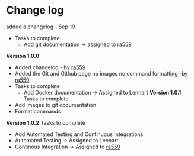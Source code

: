 # Change log
added a changelog - Sep 19 
* Tasks to complete
  * Add git documentation -> assigned to [ra559]([ra559](https://github.com/ra559))

**Version 1.0.0**
* Added changelog  - by [ra559]([ra559](https://github.com/ra559))
* Added the Git and Github page no images no command formatting -by [ra559]([ra559](https://github.com/ra559))
* Tasks to complete
  * Add Docker documentation -> Assigned to Lennart
**Version 1.0.1**
Tasks to complete
* Add images to git documentation
* Format commands

**Version 1.0.2**
Tasks to complete
* Add Automated Testing and Continuous Integrations
* Automated Testing -> Assigned to Lennart
* Continous Integration -> Assigned to [ra559]([ra559](https://github.com/ra559))